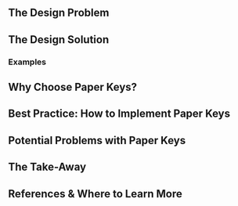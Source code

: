 ## The Design Problem 

## The Design Solution 

### Examples 

## Why Choose Paper Keys? 

## Best Practice: How to Implement Paper Keys

## Potential Problems with Paper Keys 

## The Take-Away

## References & Where to Learn More 
